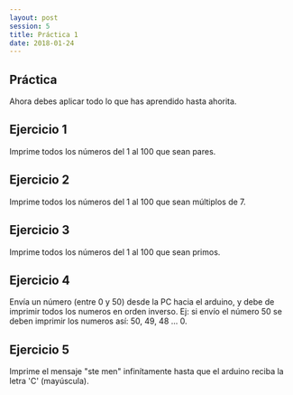 ```yaml
---
layout: post
session: 5
title: Práctica 1
date: 2018-01-24
---
```


## Práctica
Ahora debes aplicar todo lo que has aprendido hasta ahorita.

## Ejercicio 1
Imprime todos los números del 1 al 100 que sean pares. 

## Ejercicio 2
Imprime todos los números del 1 al 100 que sean múltiplos de 7.

## Ejercicio 3
Imprime todos los números del 1 al 100 que sean primos.

## Ejercicio 4
Envía un número (entre 0 y 50) desde la PC hacia el arduino, y debe de imprimir todos los numeros en orden inverso. Ej:
si envío el número 50 se deben imprimir los numeros así: 50, 49, 48 ... 0.

## Ejercicio 5
Imprime el mensaje "ste men" infinítamente hasta que el arduino reciba la letra 'C' (mayúscula).

